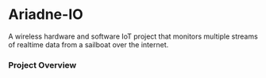 # Ariadne-IO
A wireless hardware and software IoT project that monitors multiple streams of realtime data from a sailboat over the internet.

### Project Overview
